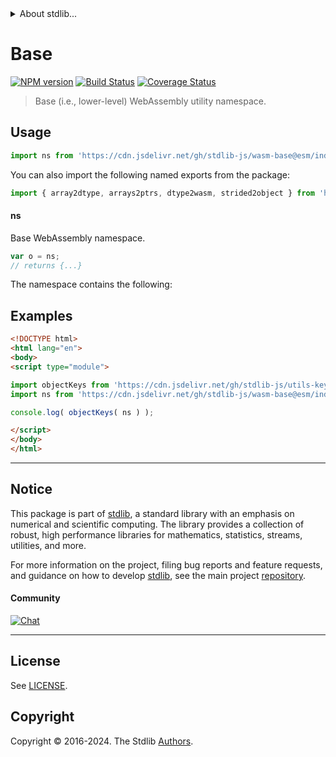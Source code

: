 <!--

@license Apache-2.0

Copyright (c) 2024 The Stdlib Authors.

Licensed under the Apache License, Version 2.0 (the "License");
you may not use this file except in compliance with the License.
You may obtain a copy of the License at

   http://www.apache.org/licenses/LICENSE-2.0

Unless required by applicable law or agreed to in writing, software
distributed under the License is distributed on an "AS IS" BASIS,
WITHOUT WARRANTIES OR CONDITIONS OF ANY KIND, either express or implied.
See the License for the specific language governing permissions and
limitations under the License.

-->


<details>
  <summary>
    About stdlib...
  </summary>
  <p>We believe in a future in which the web is a preferred environment for numerical computation. To help realize this future, we've built stdlib. stdlib is a standard library, with an emphasis on numerical and scientific computation, written in JavaScript (and C) for execution in browsers and in Node.js.</p>
  <p>The library is fully decomposable, being architected in such a way that you can swap out and mix and match APIs and functionality to cater to your exact preferences and use cases.</p>
  <p>When you use stdlib, you can be absolutely certain that you are using the most thorough, rigorous, well-written, studied, documented, tested, measured, and high-quality code out there.</p>
  <p>To join us in bringing numerical computing to the web, get started by checking us out on <a href="https://github.com/stdlib-js/stdlib">GitHub</a>, and please consider <a href="https://opencollective.com/stdlib">financially supporting stdlib</a>. We greatly appreciate your continued support!</p>
</details>

# Base

[![NPM version][npm-image]][npm-url] [![Build Status][test-image]][test-url] [![Coverage Status][coverage-image]][coverage-url] <!-- [![dependencies][dependencies-image]][dependencies-url] -->

> Base (i.e., lower-level) WebAssembly utility namespace.



<section class="usage">

## Usage

```javascript
import ns from 'https://cdn.jsdelivr.net/gh/stdlib-js/wasm-base@esm/index.mjs';
```

You can also import the following named exports from the package:

```javascript
import { array2dtype, arrays2ptrs, dtype2wasm, strided2object } from 'https://cdn.jsdelivr.net/gh/stdlib-js/wasm-base@esm/index.mjs';
```

#### ns

Base WebAssembly namespace.

```javascript
var o = ns;
// returns {...}
```

The namespace contains the following:

<!-- <toc pattern="*"> -->

<!-- </toc> -->

</section>

<!-- /.usage -->

<section class="examples">

## Examples

<!-- TODO: better examples -->

<!-- eslint no-undef: "error" -->

```html
<!DOCTYPE html>
<html lang="en">
<body>
<script type="module">

import objectKeys from 'https://cdn.jsdelivr.net/gh/stdlib-js/utils-keys@esm/index.mjs';
import ns from 'https://cdn.jsdelivr.net/gh/stdlib-js/wasm-base@esm/index.mjs';

console.log( objectKeys( ns ) );

</script>
</body>
</html>
```

</section>

<!-- /.examples -->

<!-- Section for related `stdlib` packages. Do not manually edit this section, as it is automatically populated. -->

<section class="related">

</section>

<!-- /.related -->

<!-- Section for all links. Make sure to keep an empty line after the `section` element and another before the `/section` close. -->


<section class="main-repo" >

* * *

## Notice

This package is part of [stdlib][stdlib], a standard library with an emphasis on numerical and scientific computing. The library provides a collection of robust, high performance libraries for mathematics, statistics, streams, utilities, and more.

For more information on the project, filing bug reports and feature requests, and guidance on how to develop [stdlib][stdlib], see the main project [repository][stdlib].

#### Community

[![Chat][chat-image]][chat-url]

---

## License

See [LICENSE][stdlib-license].


## Copyright

Copyright &copy; 2016-2024. The Stdlib [Authors][stdlib-authors].

</section>

<!-- /.stdlib -->

<!-- Section for all links. Make sure to keep an empty line after the `section` element and another before the `/section` close. -->

<section class="links">

[npm-image]: http://img.shields.io/npm/v/@stdlib/wasm-base.svg
[npm-url]: https://npmjs.org/package/@stdlib/wasm-base

[test-image]: https://github.com/stdlib-js/wasm-base/actions/workflows/test.yml/badge.svg?branch=main
[test-url]: https://github.com/stdlib-js/wasm-base/actions/workflows/test.yml?query=branch:main

[coverage-image]: https://img.shields.io/codecov/c/github/stdlib-js/wasm-base/main.svg
[coverage-url]: https://codecov.io/github/stdlib-js/wasm-base?branch=main

<!--

[dependencies-image]: https://img.shields.io/david/stdlib-js/wasm-base.svg
[dependencies-url]: https://david-dm.org/stdlib-js/wasm-base/main

-->

[chat-image]: https://img.shields.io/gitter/room/stdlib-js/stdlib.svg
[chat-url]: https://app.gitter.im/#/room/#stdlib-js_stdlib:gitter.im

[stdlib]: https://github.com/stdlib-js/stdlib

[stdlib-authors]: https://github.com/stdlib-js/stdlib/graphs/contributors

[umd]: https://github.com/umdjs/umd
[es-module]: https://developer.mozilla.org/en-US/docs/Web/JavaScript/Guide/Modules

[deno-url]: https://github.com/stdlib-js/wasm-base/tree/deno
[deno-readme]: https://github.com/stdlib-js/wasm-base/blob/deno/README.md
[umd-url]: https://github.com/stdlib-js/wasm-base/tree/umd
[umd-readme]: https://github.com/stdlib-js/wasm-base/blob/umd/README.md
[esm-url]: https://github.com/stdlib-js/wasm-base/tree/esm
[esm-readme]: https://github.com/stdlib-js/wasm-base/blob/esm/README.md
[branches-url]: https://github.com/stdlib-js/wasm-base/blob/main/branches.md

[stdlib-license]: https://raw.githubusercontent.com/stdlib-js/wasm-base/main/LICENSE

<!-- <toc-links> -->

<!-- </toc-links> -->

</section>

<!-- /.links -->
